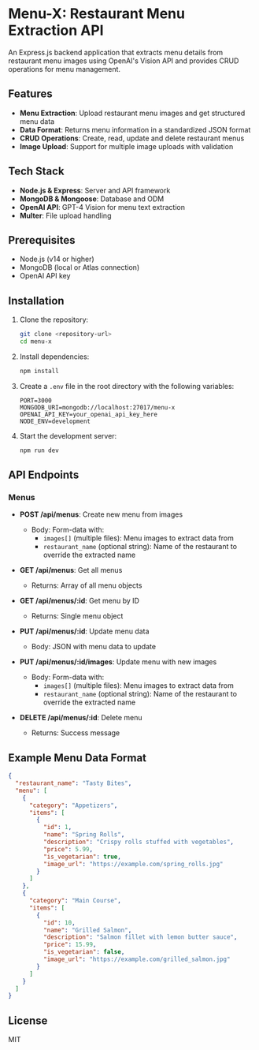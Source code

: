 # Menu-X: Restaurant Menu Extraction API

An Express.js backend application that extracts menu details from restaurant menu images using OpenAI's Vision API and provides CRUD operations for menu management.

## Features

- **Menu Extraction**: Upload restaurant menu images and get structured menu data
- **Data Format**: Returns menu information in a standardized JSON format
- **CRUD Operations**: Create, read, update and delete restaurant menus
- **Image Upload**: Support for multiple image uploads with validation

## Tech Stack

- **Node.js & Express**: Server and API framework
- **MongoDB & Mongoose**: Database and ODM
- **OpenAI API**: GPT-4 Vision for menu text extraction
- **Multer**: File upload handling

## Prerequisites

- Node.js (v14 or higher)
- MongoDB (local or Atlas connection)
- OpenAI API key

## Installation

1. Clone the repository:
   ```bash
   git clone <repository-url>
   cd menu-x
   ```

2. Install dependencies:
   ```bash
   npm install
   ```

3. Create a `.env` file in the root directory with the following variables:
   ```
   PORT=3000
   MONGODB_URI=mongodb://localhost:27017/menu-x
   OPENAI_API_KEY=your_openai_api_key_here
   NODE_ENV=development
   ```

4. Start the development server:
   ```bash
   npm run dev
   ```

## API Endpoints

### Menus

- **POST /api/menus**: Create new menu from images
  - Body: Form-data with:
    - `images[]` (multiple files): Menu images to extract data from
    - `restaurant_name` (optional string): Name of the restaurant to override the extracted name

- **GET /api/menus**: Get all menus
  - Returns: Array of all menu objects

- **GET /api/menus/:id**: Get menu by ID
  - Returns: Single menu object

- **PUT /api/menus/:id**: Update menu data
  - Body: JSON with menu data to update

- **PUT /api/menus/:id/images**: Update menu with new images
  - Body: Form-data with:
    - `images[]` (multiple files): Menu images to extract data from
    - `restaurant_name` (optional string): Name of the restaurant to override the extracted name

- **DELETE /api/menus/:id**: Delete menu
  - Returns: Success message

## Example Menu Data Format

```json
{
  "restaurant_name": "Tasty Bites",
  "menu": [
    {
      "category": "Appetizers",
      "items": [
        {
          "id": 1,
          "name": "Spring Rolls",
          "description": "Crispy rolls stuffed with vegetables",
          "price": 5.99,
          "is_vegetarian": true,
          "image_url": "https://example.com/spring_rolls.jpg"
        }
      ]
    },
    {
      "category": "Main Course",
      "items": [
        {
          "id": 10,
          "name": "Grilled Salmon",
          "description": "Salmon fillet with lemon butter sauce",
          "price": 15.99,
          "is_vegetarian": false,
          "image_url": "https://example.com/grilled_salmon.jpg"
        }
      ]
    }
  ]
}
```

## License

MIT 